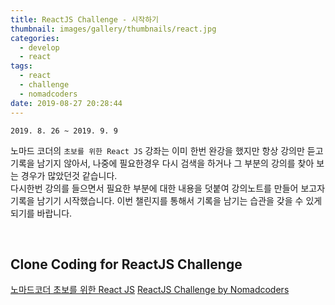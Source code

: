 ```yaml
---
title: ReactJS Challenge - 시작하기
thumbnail: images/gallery/thumbnails/react.jpg
categories:
  - develop
  - react
tags:
  - react
  - challenge
  - nomadcoders
date: 2019-08-27 20:28:44
---
```


   
`2019. 8. 26 ~ 2019. 9. 9`  

노마드 코더의 `초보를 위한 React JS` 강좌는 이미 한번 완강을 했지만 항상 강의만 듣고 기록을 남기지 않아서, 나중에 필요한경우 다시 검색을 하거나 그 부분의 강의를 찾아 보는 경우가 많았던것 같습니다.  
다시한번 강의를 들으면서 필요한 부분에 대한 내용을 덧붙여 강의노트를 만들어 보고자 기록을 남기기 시작했습니다. 
이번 챌린지를 통해서 기록을 남기는 습관을 갖을 수 있게 되기를 바랍니다. 

<br/>



## Clone Coding for ReactJS Challenge 
[노마드코더 초보를 위한 React JS](https://academy.nomadcoders.co/courses/436641/lectures/8478733)
[ReactJS Challenge by Nomadcoders](https://academy.nomadcoders.co/courses/436641/lectures/8478732)

<br/>